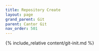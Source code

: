 ```yaml
---
title: Repository Create
layout: page
grand_parent: Git
parent: Cantor Git
nav_order: 501
---
```

{% include_relative content/git-init.md %}